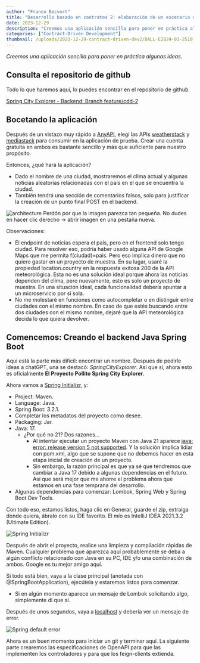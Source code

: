 ```yaml
---
author: "Franco Becvort"
title: "Desarrollo basado en contratos 2: elaboración de un escenario de práctica"
date: 2023-12-29
description: "Creemos una aplicación sencilla para poner en práctica algunas ideas"
categories: ["Contract-Driven Development"]
thumbnail: /uploads/2023-12-29-contract-driven-dev2/DALL·E2024-01-2510.33.51.png
---
```


_Creemos una aplicación sencilla para poner en práctica algunas ideas._

## Consulta el repositorio de github

Todo lo que haremos aquí, lo puedes encontrar en el repositorio de github.

[Spring City Explorer - Backend: Branch feature/cdd-2](https://github.com/franBec/springcityexplorer-backend/tree/feature/cdd-2)

## Bocetando la aplicación

Después de un vistazo muy rápido a [AnyAPI](https://any-api.com/), elegí las APIs [weatherstack](https://weatherstack.com/) y [mediastack](https://mediastack.com/) para consumir en la aplicación de prueba. Crear una cuenta gratuita en ambos es bastante sencillo y más que suficiente para nuestro propósito.

Entonces, ¿qué hará la aplicación?

- Dado el nombre de una ciudad, mostraremos el clima actual y algunas noticias aleatorias relacionadas con el país en el que se encuentra la ciudad.
- También tendrá una sección de comentarios falsos, solo para justificar la creación de un punto final POST en el backend.

![architecture](/uploads/2023-12-29-contract-driven-dev2/Untitled-2023-04-13-2132.png)
Perdón por que la imagen parezca tan pequeña. No dudes en hacer clic derecho -> abrir imagen en una pestaña nueva.

Observaciones:

- El endpoint de noticias espera el país, pero en el frontend solo tengo ciudad. Para resolver eso, podría haber usado alguna API de Google Maps que me permita f(ciudad)=país. Pero eso implica dinero que no quiero gastar en un proyecto de muestra. En su lugar, usaré la propiedad location.country en la respuesta exitosa 200 de la API meteorológica. Esta no es una solución ideal porque ahora las noticias dependen del clima, pero nuevamente, esto es solo un proyecto de muestra. En una situación ideal, cada funcionalidad debería apuntar a un microservicio por sí sola.
- No me molestaré en funciones como autocompletar o en distinguir entre ciudades con el mismo nombre. En caso de que estés buscando entre dos ciudades con el mismo nombre, dejaré que la API meteorológica decida lo que quiera devolver.

## Comencemos: Creando el backend Java Spring Boot

Aquí está la parte más difícil: encontrar un nombre. Después de pedirle ideas a chatGPT, una se destacó: _SpringCityExplorer_. Así que sí, ahora esto es oficialmente **El Proyecto Pollito Spring City Explorer**.

Ahora vamos a [Spring Initializr](https://start.spring.io/), y:

- Project: Maven.
- Language: Java.
- Spring Boot: 3.2.1.
- Completar los metadatos del proyecto como desee.
- Packaging: Jar.
- Java: 17.
  - ¿Por qué no 21? Dos razones...
    - Al intentar ejecutar un proyecto Maven con Java 21 aparece [java: error: release version 5 not supported](https://stackoverflow.com/questions/59601077/intellij-errorjava-error-release-version-5-not-supported). Y la solución implica lidiar con pom.xml, algo que se supone que no debemos hacer en esta etapa inicial de creación de un proyecto.
    - Sin embargo, la razón principal es que ya sé que tendremos que cambiar a Java 17 debido a algunas dependencias en el futuro. Así que será mejor que me ahorre el problema ahora que estamos en una fase temprana del desarrollo.
- Algunas dependencias para comenzar: Lombok, Spring Web y Spring Boot Dev Tools.

Con todo eso, estamos listos, haga clic en Generar, guarde el zip, extraiga donde quiera, ábralo con su IDE favorito. El mío es IntelliJ IDEA 2021.3.2 (Ultimate Edition).

![Spring Initializr](/uploads/2023-12-29-contract-driven-dev2/screencapture-start-spring-io-2023-12-29-14_39_14.png)

Después de abrir el proyecto, realice una limpieza y compilación rápidas de Maven. Cualquier problema que aparezca aquí probablemente se deba a algún conflicto relacionado con Java en su PC, IDE y/o una combinación de ambos. Google es tu mejor amigo aquí.

Si todo está bien, vaya a la clase principal (anotada con @SpringBootApplication), ejecútela y estaremos listos para comenzar.

- Si en algún momento aparece un mensaje de Lombok solicitando algo, simplemente di que sí.

Después de unos segundos, vaya a [localhost](http://localhost:8080/) y debería ver un mensaje de error.

![Spring default error](/uploads/2023-12-29-contract-driven-dev2/screencapture-localhost-8080-2023-12-29-15_57_47.png)

Ahora es un buen momento para iniciar un git y terminar aquí. La siguiente parte crearemos las especificaciones de OpenAPI para que las implementen los controladores y para que los feign-clients extienda.
